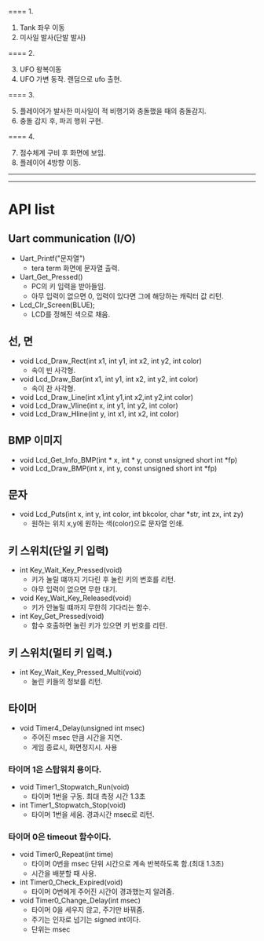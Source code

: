 ==== 1.

1. Tank 좌우 이동
2. 미사일 발사(단발 발사)

==== 2.

3. UFO 왕복이동      
4. UFO 가변 동작. 랜덤으로 ufo 출현.

==== 3.

5. 플레이어가 발사한 미사일이 적 비행기와 충돌했을 때의 충돌감지.
6. 충돌 감지 후, 파괴 행위 구현.

==== 4.

7. 점수체계 구비 후 화면에 보임.
8. 플레이어 4방향 이동.

---------------------------------------------------------------


---------------------------------------------------------------
# API list
## Uart communication (I/O)
- Uart_Printf("문자열")
  - tera term 화면에 문자열 출력.
- Uart_Get_Pressed()
  - PC의 키 입력을 받아들임.
  - 아무 입력이 없으면 0, 입력이 있다면 그에 해당하는 캐릭터 값 리턴.
- Lcd_Clr_Screen(BLUE);
  - LCD를 정해진 색으로 채움.

## 선, 면
- void Lcd_Draw_Rect(int x1, int y1, int x2, int y2, int color)
  - 속이 빈 사각형.
- void Lcd_Draw_Bar(int x1, int y1, int x2, int y2, int color)
  - 속이 찬 사각형.
- void Lcd_Draw_Line(int x1,int y1,int x2,int y2,int color)
- void Lcd_Draw_Vline(int x, int y1, int y2, int color)
- void Lcd_Draw_Hline(int y, int x1, int x2, int color)

## BMP 이미지
- void Lcd_Get_Info_BMP(int * x, int  * y, const unsigned short int *fp)
- void Lcd_Draw_BMP(int x, int y, const unsigned short int *fp)

## 문자
- void Lcd_Puts(int x, int y, int color, int bkcolor, char *str, int zx, int zy)
  - 원하는 위치 x,y에 원하는 색(color)으로 문자열 인쇄.

## 키 스위치(단일 키 입력)
- int Key_Wait_Key_Pressed(void)
  - 키가 눌릴 떄까지 기다린 후 눌린 키의 번호를 리턴.
  - 아무 입력이 없으면 무한 대기.
- void Key_Wait_Key_Released(void)
  - 키가 안눌릴 떄까지 무한히 기다리는 함수.
- int Key_Get_Pressed(void)
  - 함수 호출하면 눌린 키가 있으면 키 번호를 리턴.

## 키 스위치(멀티 키 입력.)
- int Key_Wait_Key_Pressed_Multi(void)
  - 눌린 키들의 정보를 리턴.

## 타이머
- void Timer4_Delay(unsigned int msec)
  - 주어진 msec 만큼 시간을 지연.
  - 게임 종료시, 화면정지시. 사용

### 타이머 1은 스탑워치 용이다.
- void Timer1_Stopwatch_Run(void)
  - 타이머 1번을 구동. 최대 측정 시간 1.3초
- int Timer1_Stopwatch_Stop(void)
  - 타이머 1번을 세움. 경과시간 msec로 리턴.

### 타이머 0은 timeout 함수이다.
- void Timer0_Repeat(int time)
  - 타이머 0번을 msec 단위 시간으로 계속 반복하도록 함.(최대 1.3초)
  - 시간을 배분할 때 사용.
- int Timer0_Check_Expired(void)
  - 타이머 0번에게 주어진 시간이 경과했는지 알려줌.
- void Timer0_Change_Delay(int msec)
  - 타이머 0을 세우지 않고, 주기만 바꿔줌.
  - 주기는 인자로 넘기는  signed int이다.
  - 단위는 msec
